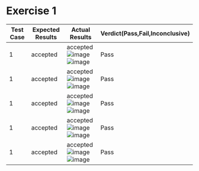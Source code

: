 # Exercise 1
| Test Case  | Expected Results   | Actual Results  | Verdict(Pass,Fail,Inconclusive)  |   
|------|------|------|------|
|  1 | accepted  | accepted <br> ![image](Assets/TC1(1).PNG) <br> ![image](Assets/TC1(2).PNG)| Pass   |   |
|  1 | accepted  | accepted <br> ![image](Assets/TC1(1).PNG) <br> ![image](Assets/TC1(2).PNG)| Pass   |   |
|  1 | accepted  | accepted <br> ![image](Assets/TC1(1).PNG) <br> ![image](Assets/TC1(2).PNG)| Pass   |   |
|  1 | accepted  | accepted <br> ![image](Assets/TC1(1).PNG) <br> ![image](Assets/TC1(2).PNG)| Pass   |   |
|  1 | accepted  | accepted <br> ![image](Assets/TC1(1).PNG) <br> ![image](Assets/TC1(2).PNG)| Pass   |   |